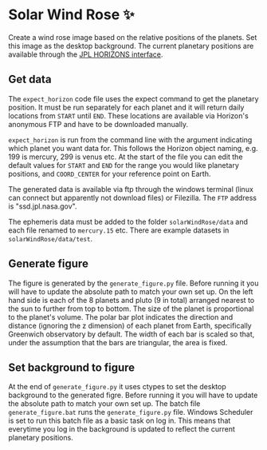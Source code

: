# Solar Wind Rose ✨

Create a wind rose image based on the relative positions of the planets. Set this image as the desktop background. The current planetary positions are available through the [JPL HORIZONS interface](https://ssd.jpl.nasa.gov/?horizons).

## Get data
The `expect_horizon` code file uses the expect command to get the planetary position. It must be run separately for each planet and it will return daily locations from `START` until `END`. These locations are available via Horizon's anonymous FTP and have to be downloaded manually.

`expect_horizon` is run from the command line with the argument indicating which planet you want data for. This follows the Horizon object naming, e.g. 199 is mercury, 299 is venus etc. At the start of the file you can edit the default values for `START` and `END` for the range you would like planetary positions, and `COORD_CENTER` for your reference point on Earth.

The generated data is available via ftp through the windows terminal (linux can connect but apparently not download files) or Filezilla. The `FTP` address is "ssd.jpl.nasa.gov".

The ephemeris data must be added to the folder `solarWindRose/data` and each file renamed to `mercury.15` etc. There are example datasets in `solarWindRose/data/test`.


## Generate figure
The figure is generated by the `generate_figure.py` file. Before running it you will have to update the absolute path to match your own set up. On the left hand side is each of the 8 planets and pluto (9 in total) arranged nearest to the sun to further from top to bottom. The size of the planet is proportional to the planet's volume. The polar bar plot indicates the direction and distance (ignoring the z dimension) of each planet from Earth, specifically Greenwich observatory by default. The width of each bar is scaled so that, under the assumption that the bars are triangular, the area is fixed.

## Set background to figure
At the end of `generate_figure.py` it uses ctypes to set the desktop background to the generated figre. Before running it you will have to update the absolute path to match your own set up. The batch file `generate_figure.bat` runs the `generate_figure.py` file. Windows Scheduler is set to run this batch file as a basic task on log in. This means that everytime you log in the background is updated to reflect the current planetary positions.
